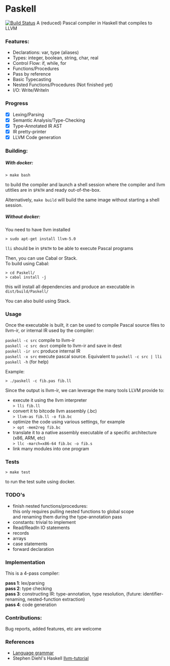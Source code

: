 # Paskell
[![Build Status](https://travis-ci.org/sam46/Paskell.svg?branch=master)](https://travis-ci.org/sam46/Paskell)
A (reduced) Pascal compiler in Haskell that compiles to LLVM

### Features:   
- Declarations: var, type (aliases)
- Types: integer, boolean, string, char, real
- Control Flow: if, while, for    
- Functions/Procedures 
- Pass by reference
- Basic Typecasting
- Nested Functions/Procedures (Not finished yet) 
- I/O: Write/Writeln

### Progress  
- [x] Lexing/Parsing 
- [x] Semantic Analysis/Type-Checking
- [x] Type-Annotated IR AST
- [x] IR pretty-printer
- [x] LLVM Code generation 

### Building:

##### With docker:
```
> make bash
```
to build the compiler and launch a shell session where the compiler and llvm utitlies are in `$PATH` and ready out-of-the-box.

Alternatively, `make build` will build the same image without starting a shell session. 

##### Without docker:
You need to have llvm installed
```
> sudo apt-get install llvm-5.0
```
`lli` should be in `$PATH` to be able to execute Pascal programs

Then, you can use Cabal or Stack.  
To build using Cabal:

```
> cd Paskell/
> cabal install -j
```
this will install all dependencies and produce an executable in 
`dist/build/Paskell/`
  
You can also build using Stack.

### Usage
Once the executable is built, it can be used to compile Pascal source files to llvm-ir, or internal IR used by the compiler:  

  `paskell -c src`      compile to llvm-ir  
  `paskell -c src dest` compile to llvm-ir and save in dest  
  `paskell -ir src`     produce internal IR   
  `paskell -x src`      execute pascal source. Equivalent to 
                        `paskell -c src | lli`  
  `paskell -h`          (for help)  
  
Example:

```
> ./paskell -c fib.pas fib.ll
```

 Since the output is llvm-ir, we can leverage the many tools LLVM provide to:
 - execute it using the llvm interpreter  
    `> lli fib.ll`
 - convert it to bitcode llvm assembly (.bc)  
    `> llvm-as fib.ll -o fib.bc`
 - optimize the code using various settings, for example  
    `> opt -mem2reg fib.bc` 
 - translate it to a native assembly executable of a specific architecture (x86, ARM, etc)  
   `> llc -march=x86-64 fib.bc -o fib.s`
 - link many modules into one program 

### Tests
```
> make test
```
to run the test suite using docker.

### TODO's
- finish nested functions/procedures:  
  this only requires pulling nested functions to global scope  
  and renaming them during the type-annotation pass
- constants: trivial to implement
- Read/Readln IO statements
- records
- arrays
- case statements
- forward declaration

### Implementation
This is a 4-pass compiler:  

**pass 1**: lex/parsing  
**pass 2**: type checking  
**pass 3**: constructing IR: type-annotation, type resolution, (future: identifier-renaming, nested-function extraction)  
**pass 4**: code generation  
  
### Contributions:    
Bug reports, added features, etc are welcome  

### References
- [Language grammar](http://courses.washington.edu/css448/zander/Project/grammar.pdf)
- Stephen Diehl's Haskell [llvm-tutorial](http://www.stephendiehl.com/llvm/)
